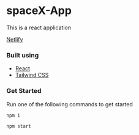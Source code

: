 # spaceX-App
This is a react application

[Netlify](https://mwep-app.netlify.app)
### Built using

- [React](https://handsonreact.com/docs/labs/react-tutorial-typescript)
- [Tailwind CSS](https://tailwindcss.com/docs/installation)

### Get Started
Run one of the following commands to get started
```
npm i

npm start
```